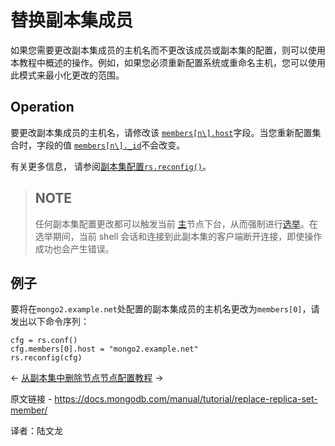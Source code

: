 # 替换副本集成员

如果您需要更改副本集成员的主机名而不更改该成员或副本集的配置，则可以使用本教程中概述的操作。例如，如果您必须重新配置系统或重命名主机，您可以使用此模式来最小化更改的范围。

## Operation

要更改副本集成员的主机名，请修改该 [`members[n\].host`](https://www.mongodb.com/docs/manual/reference/replica-configuration/#mongodb-rsconf-rsconf.members-n-.host)字段。当您重新配置集合时，字段的值 [`members[n\]._id`](https://www.mongodb.com/docs/manual/reference/replica-configuration/#mongodb-rsconf-rsconf.members-n-._id)不会改变。

有关更多信息， 请参阅[副本集配置](https://www.mongodb.com/docs/manual/reference/replica-configuration/)[`rs.reconfig()`](https://www.mongodb.com/docs/manual/reference/method/rs.reconfig/#mongodb-method-rs.reconfig)。



>## NOTE
>
>任何副本集配置更改都可以触发当前 [主](https://www.mongodb.com/docs/manual/reference/glossary/#std-term-primary)节点下台，从而强制进行[选举](https://www.mongodb.com/docs/manual/core/replica-set-elections/#std-label-replica-set-elections)。在选举期间，当前 shell 会话和连接到此副本集的客户端断开连接，即使操作成功也会产生错误。



## 例子

要将在`mongo2.example.net`处配置的副本集成员的主机名更改为`members[0]`，请发出以下命令序列：

```
cfg = rs.conf()
cfg.members[0].host = "mongo2.example.net"
rs.reconfig(cfg)
```



←  [从副本集中删除节点](https://www.mongodb.com/docs/manual/tutorial/remove-replica-set-member/)[节点配置教程](https://www.mongodb.com/docs/manual/administration/replica-set-member-configuration/) →

原文链接 - https://docs.mongodb.com/manual/tutorial/replace-replica-set-member/

译者：陆文龙
